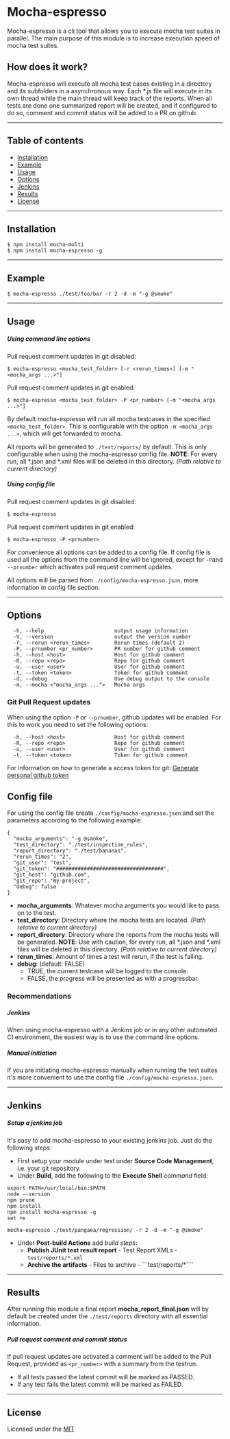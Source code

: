 # Mocha-espresso

Mocha-espresso is a cli tool that allows you to execute mocha test suites in parallel. The main purpose of this module is to increase execution speed of mocha test suites.

## How does it work?

Mocha-espresso will execute all mocha test cases existing in a directory and its subfolders in a asynchronous way. Each *.js file will execute in its
own thread while the main thread will keep track of the reports.
When all tests are done one summarized report will be created, and if configured to do so, comment and commit status will be added to a PR on github.

---

## Table of contents

- [Installation](#installation)
- [Example](#example)
- [Usage](#usage)
- [Options](#options)
- [Jenkins](#jenkins)
- [Results](#results)
- [License](#license)

---

## Installation ##

```shell
$ npm install mocha-multi
$ npm install mocha-espresso -g
```

---
## Example ##
```shell
$ mocha-espresso ./test/foo/bar -r 2 -d -m "-g @smoke"
```

---

## Usage ##
##### Using command line options

Pull request comment updates in git disabled:
```shell
$ mocha-espresso <mocha_test_folder> [-r <rerun_times>] [-m "<mocha_args ...>"]
```

Pull request comment updates in git enabled:
```shell
$ mocha-espresso <mocha_test_folder> -P <pr_number> [-m "<mocha_args ...>"]
```

By default mocha-espresso will run all mocha testcases in the specified ```<mocha_test_folder>```. This is configurable 
with the option ```-m <mocha_args ...>```, which will get forwarded to mocha.

All reports will be generated to ```./test/reports/``` by default. This is only configurable when using the mocha-espresso config file. **NOTE**: For every run, all \*.json and \*.xml files will be deleted in this directory. *(Path relative to current directory)*

##### Using config file

Pull request comment updates in git disabled:
```shell
$ mocha-espresso
```
Pull request comment updates in git enabled:
```shell
$ mocha-espresso -P <prnumber>
```

For convenience all options can be added to a config file. 
If config file is used all the options from the command line will be ignored, except for ```-P```and ```--prnumber``` which activates pull request comment updates.

All options will be parsed from ```./config/mocha-espresso.json```, more information in config file section.

---

## Options ##

```shell
  -h, --help                       output usage information
  -V, --version                    output the version number
  -r, --rerun <rerun_times>        Rerun times (default 2)
  -P, --prnumber <pr_number>       PR number for github comment
  -h, --host <host>                Host for github comment
  -R, --repo <repo>                Repo for github comment
  -u, --user <user>                User for github comment
  -t, --token <token>              Token for github comment
  -d, --debug                      Use debug output to the console
  -m, --mocha <"mocha_args ...">   Mocha args
```

### Git Pull Request updates ###

When using the option ```-P``` or ```--prnumber```, github updates will be enabled. For this to work you need to set the following options:

```shell
  -h, --host <host>                Host for github comment
  -R, --repo <repo>                Repo for github comment
  -u, --user <user>                User for github comment
  -t, --token <token>              Token for github comment
```

For information on how to generate a access token for git:
[Generate personal github token](https://help.github.com/articles/creating-an-access-token-for-command-line-use/)

## Config file ##
For using the config file create  ```./config/mocha-espresso.json``` and set the parameters according to the following example:

```
{
  "mocha_arguments": "-g @smoke",
  "test_directory": "./test/inspection_rules",
  "report_directory": "./test/bananas",
  "rerun_times": "2",
  "git_user": "test",
  "git_token": "###################################",
  "git_host": "github.com",
  "git_repo": "my-project",
  "debug": false
}
```
* **mocha_arguments**: Whatever mocha arguments you would like to pass on to the test.
* **test_directory**: Directory where the mocha tests are located. *(Path relative to current directory)*
* **report_directory**:  Directory where the reports from the mocha tests will be generated. **NOTE**: Use with caution, for every run, all *.json and *.xml files will be deleted in this directory. *(Path relative to current directory)*
* **rerun_times**: Amount of times a test will rerun, if the test is failing.
* **debug**: (default: FALSE) 
   * TRUE, the current testcase will be logged to the console.
   * FALSE, the progress will be presented as with a progressbar.

### Recommendations ###
##### Jenkins
When using mocha-espresso with a Jenkins job or in any other automated CI environment, the easiest way is to use the command line options. 
##### Manual initiation
If you are initiating mocha-espresso manually when running the test suites it's more convenient to use the config file ```./config/mocha-espresso.json```.

---
## Jenkins
##### Setup a jenkins job
It's easy to add mocha-espresso to your existing jenkins job. Just do the following steps:

* First setup your module under test under **Source Code Management**, i.e. your git repository.
* Under **Build**, add the following to the **Execute Shell** *command* field:

```shell
export PATH=/usr/local/bin:$PATH
node --version
npm prune
npm install
npm install mocha-espresso -g
set +e

mocha-espresso ./test/pangaea/regression/ -r 2 -d -m "-g @smoke"
```

* Under **Post-build Actions** add *build steps*:
  * **Publish JUnit test result report** - Test Report XMLs - ```test/reports/*.xml```
  * **Archive the artifacts** - Files to archive - ```test/reports/*````
 

---

## Results ##
After running this module a final report **mocha_report_final.json** will by default be created under the ```./test/reports```
directory with all essential information.
##### Pull request comment and commit status
If pull request updates are activated a comment will be added to the Pull Request, provided as ```<pr_number>``` with a summary from the testrun. 
* If all tests passed the latest commit will be marked as PASSED.
* If any test fails the latest commit will be marked as FAILED.


---

## License
Licensed under the [MIT](http://opensource.org/licenses/MIT)